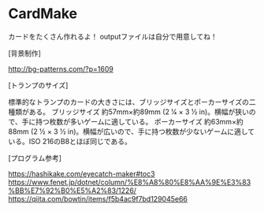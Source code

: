 # CardMake
カードをたくさん作れるよ！
outputファイルは自分で用意してね！


[背景制作]

http://bg-patterns.com/?p=1609

[トランプのサイズ]

標準的なトランプのカードの大きさには、ブリッジサイズとポーカーサイズの二種類がある。
ブリッジサイズ
約57mm×約89mm (2 1⁄4 × 3 1⁄2 in)。横幅が狭いので、手に持つ枚数が多いゲームに適している。
ポーカーサイズ
約63mm×約88mm (2 1⁄2 × 3 1⁄2 in)。横幅が広いので、手に持つ枚数が少ないゲームに適している。ISO 216のB8とほぼ同じである。


[プログラム参考]

https://hashikake.com/eyecatch-maker#toc3
https://www.fenet.jp/dotnet/column/%E8%A8%80%E8%AA%9E%E3%83%BB%E7%92%B0%E5%A2%83/1226/
https://qiita.com/bowtin/items/f5b4ac9f7bd129045e66
